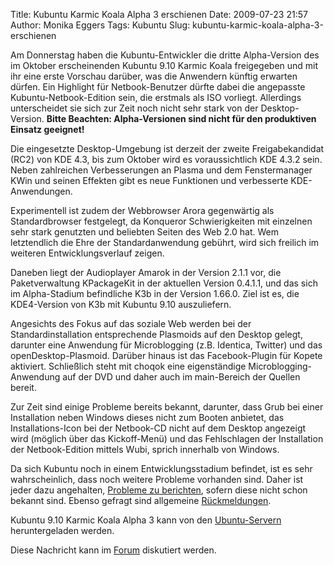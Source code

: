 Title: Kubuntu Karmic Koala Alpha 3 erschienen
Date: 2009-07-23 21:57
Author: Monika Eggers
Tags: Kubuntu
Slug: kubuntu-karmic-koala-alpha-3-erschienen

Am Donnerstag haben die Kubuntu-Entwickler die dritte Alpha-Version des
im Oktober erscheinenden Kubuntu 9.10 Karmic Koala freigegeben und mit
ihr eine erste Vorschau darüber, was die Anwendern künftig erwarten
dürfen. Ein Highlight für Netbook-Benutzer dürfte dabei die angepasste
Kubuntu-Netbook-Edition sein, die erstmals als ISO vorliegt. Allerdings
unterscheidet sie sich zur Zeit noch nicht sehr stark von der
Desktop-Version. **Bitte Beachten: Alpha-Versionen sind nicht für den
produktiven Einsatz geeignet!**


Die eingesetzte Desktop-Umgebung ist derzeit der zweite Freigabekandidat
(RC2) von KDE 4.3, bis zum Oktober wird es voraussichtlich KDE 4.3.2
sein. Neben zahlreichen Verbesserungen an Plasma und dem Fenstermanager
KWin und seinen Effekten gibt es neue Funktionen und verbesserte
KDE-Anwendungen.


<!--break--><!--break-->

Experimentell ist zudem der Webbrowser Arora gegenwärtig als
Standardbrowser festgelegt, da Konqueror Schwierigkeiten mit einzelnen
sehr stark genutzten und beliebten Seiten des Web 2.0 hat. Wem
letztendlich die Ehre der Standardanwendung gebührt, wird sich freilich
im weiteren Entwicklungsverlauf zeigen.


Daneben liegt der Audioplayer Amarok in der Version 2.1.1 vor, die
Paketverwaltung KPackageKit in der aktuellen Version 0.4.1.1, und das
sich im Alpha-Stadium befindliche K3b in der Version 1.66.0. Ziel ist
es, die KDE4-Version von K3b mit Kubuntu 9.10 auszuliefern.


Angesichts des Fokus auf das soziale Web werden bei der
Standardinstallation entsprechende Plasmoids auf den Desktop gelegt,
darunter eine Anwendung für Microblogging (z.B. Identica, Twitter) und
das openDesktop-Plasmoid. Darüber hinaus ist das Facebook-Plugin für
Kopete aktiviert. Schließlich steht mit choqok eine eigenständige
Microblogging-Anwendung auf der DVD und daher auch im main-Bereich der
Quellen bereit.


Zur Zeit sind einige Probleme bereits bekannt, darunter, dass Grub bei
einer Installation neben Windows dieses nicht zum Booten anbietet, das
Installations-Icon bei der Netbook-CD nicht auf dem Desktop angezeigt
wird (möglich über das Kickoff-Menü) und das Fehlschlagen der
Installation der Netbook-Edition mittels Wubi, sprich innerhalb von
Windows.


Da sich Kubuntu noch in einem Entwicklungsstadium befindet, ist es sehr
wahrscheinlich, dass noch weitere Probleme vorhanden sind. Daher ist
jeder dazu angehalten, [Probleme zu
berichten](https://launchpad.net/distros/ubuntu/+filebug "https://launchpad.net/distros/ubuntu/+filebug"), sofern diese nicht schon bekannt sind. Ebenso gefragt sind
allgemeine
[Rückmeldungen](https://wiki.kubuntu.org/JauntyJackalope/Alpha3/Kubuntu/Feedback "https://wiki.kubuntu.org/JauntyJackalope/Alpha3/Kubuntu/Feedback").


Kubuntu 9.10 Karmic Koala Alpha 3 kann von den
[Ubuntu-Servern](http://cdimage.ubuntu.com/kubuntu/releases/karmic/alpha-3/ "http://cdimage.ubuntu.com/kubuntu/releases/karmic/alpha-3/") heruntergeladen werden.


Diese Nachricht kann im
[Forum](http://forum.kubuntu-de.org/index.php?board=1.0 "http://forum.kubuntu-de.org/index.php?board=1.0") diskutiert werden.



